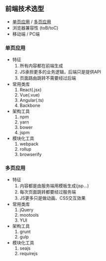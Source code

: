 
## 前端技术选型
* [单页应用](#单页应用) / [多页应用](#多页应用)
* 浏览器兼容性 (toB/toC)
* 移动端 / PC端

### 单页应用
* 特征
    1. 所有内容都在前端生成
    2. JS承担更多的业务逻辑，后端只是提供API
    3. 页面路由跳转不需要经过后端
* 常用类库
    1. React(.jsx)
    2. Vue(.vue)
    3. Angular(.ts)
    4. Backbone
* 架构工具
    1. npm
    2. yarn
    3. bower
    4. jspm
* 模块化工具
    1. webpack
    2. rollup
    3. browserify

### 多页应用
* 特征
    1. 内容都是由服务端用模板生成(jsp...)
    2. 每次页面跳转都要经过服务端
    3. JS更多只是做动画、CSS交互效果
* 常用类库
    1. jQuery
    2. mootools
    3. YUI
* 架构工具
    1. grunt
    2. gulp
* 模块化工具
    1. seajs
    2. requirejs